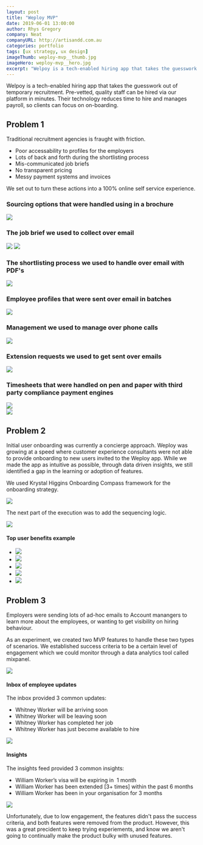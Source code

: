 ```yaml
---
layout: post
title: "Weploy MVP"
date: 2019-06-01 13:00:00
author: Rhys Gregory
company: Neat
companyURL: http://artisandd.com.au
categories: portfolio
tags: [ux strategy, ux design]
imageThumb: weploy-mvp__thumb.jpg
imageHero: weploy-mvp__hero.jpg
excerpt: "Welpoy is a tech-enabled hiring app that takes the guesswork out of temporary recruitment"
---
```

<div class="o-wrapper  o-wrapper--narrower  u-pt  u-pb+" markdown="1">

Welpoy is a tech-enabled hiring app that takes the guesswork out of temporary recruitment. Pre-vetted, quality staff can be hired via our platform in minutes. Their technology reduces time to hire and manages payroll, so clients can focus on on-boarding.

## Problem 1

Traditional recruitment agencies is fraught with friction.
* Poor accessability to profiles for the employers
* Lots of back and forth during the shortlisting process
* Mis-communicated job briefs
* No transparent pricing
* Messy payment systems and invoices

We set out to turn these actions into a 100% online self service experience.

### Sourcing options that were handled using in a brochure
<img src="/img/portfolio/weploy-mvp/pshot_sourcing.jpg" class="u-mb+">

### The job brief we used to collect over email
<img src="/img/portfolio/weploy-mvp/pshot_job-brief.jpg" class="u-mb+">
<img src="/img/portfolio/weploy-mvp/pshot_job-post-success.jpg" class="u-mb+">

### The shortlisting process we used to handle over email with PDF's
<img src="/img/portfolio/weploy-mvp/pshot_shortlisting.jpg" class="u-mb+">

### Employee profiles that were sent over email in batches
<img src="/img/portfolio/weploy-mvp/pshot_weployee-search.png" class="u-mb+">

### Management we used to manage over phone calls 
<img src="/img/portfolio/weploy-mvp/pshot_management.jpg" class="u-mb+">

### Extension requests we used to get sent over emails
<img src="/img/portfolio/weploy-mvp/pshot_extensions.jpg" class="u-mb+">

### Timesheets that were handled on pen and paper with third party compliance payment engines
<div class="o-layout  o-layout--center">
	<div class="o-layout__item  u-1/1  u-1/2-lap-and-up">
		<img src="/img/portfolio/weploy-mvp/pshot_timesheet-mobile.jpg" class="u-mb+">
	</div>
	<div class="o-layout__item  u-1/1  u-1/2-lap-and-up">
		<img src="/img/portfolio/weploy-mvp/pshot_timesheets-desktop.jpg" class="u-mb+">
	</div>
</div>


## Problem 2

Initial user onboarding was currently a concierge approach. Weploy was growing at a speed where customer experience consultants were not able to provide onboarding to new users invited to the Weploy app. While we made the app as intuitive as possible, through data driven insights, we still identified a gap in the learning or adoption of features.

We used Krystal Higgins Onboarding Compass framework for the onboarding strategy.

<img src="/img/portfolio/weploy-mvp/onboarding-compass.png" class="u-mb+">

The next part of the execution was to add the sequencing logic.

<img src="/img/portfolio/weploy-mvp/onboarding-sequencing.png" class="u-mb+">

#### Top user benefits example

<ul class="o-layout  u-mb+">
	<li class="o-layout__item  u-1/3-lap-and-up">
		<img class="u-mb" src="/img/portfolio/weploy-mvp/top-user-benefits_01.png">
	</li>
	<li class="o-layout__item  u-1/3-lap-and-up">
		<img class="u-mb" src="/img/portfolio/weploy-mvp/top-user-benefits_02.png">
	</li>
	<li class="o-layout__item  u-1/3-lap-and-up">
		<img class="u-mb" src="/img/portfolio/weploy-mvp/top-user-benefits_03.png">
	</li>
	<li class="o-layout__item  u-1/3-lap-and-up">
		<img class="u-mb" src="/img/portfolio/weploy-mvp/top-user-benefits_04.png">
	</li>
	<li class="o-layout__item  u-1/3-lap-and-up">
		<img class="u-mb" src="/img/portfolio/weploy-mvp/top-user-benefits_05.png">
	</li>
</ul>

## Problem 3

Employers were sending lots of ad-hoc emails to Account manangers to learn more about the employees, or wanting to get visibility on hiring behaviour.

As an experiment, we created two MVP features to handle these two types of scenarios. We established success criteria to be a certain level of engagement which we could monitor through a data analytics tool called mixpanel.

<img class="u-mb" src="/img/portfolio/weploy-mvp/pshot_dashboard.jpeg">

#### Inbox of employee updates

The inbox provided 3 common updates:
* Whitney Worker will be arriving soon
* Whitney Worker will be leaving soon
* Whitney Worker has completed her job
* Whitney Worker has just become available to hire

<img class="u-mb" src="/img/portfolio/weploy-mvp/pshot_updates.jpeg">

#### Insights

The insights feed provided 3 common insights:
* William Worker’s visa will be expiring in  1 month
* William Worker has been extended [3+ times] within the past 6 months
* William Worker has been in your organisation for 3 months

<img class="u-mb" src="/img/portfolio/weploy-mvp/pshot_insights.jpeg">

Unfortunately, due to low engagement, the features didn't pass the success criteria, and both features were removed from the product. However, this was a great precident to keep trying experiements, and know we aren't going to continually make the product bulky with unused features.

</div>